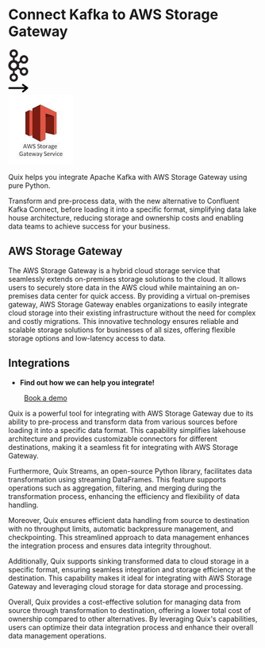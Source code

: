 # Connect Kafka to AWS Storage Gateway

<div class="connect-images cards blog-grid-card" markdown>
<div>
<img src="../images/kafka_logo.png" width="40px" />
</div>
<div>
<img src="../images/arrow.svg" width="40px" />
</div>
<div>
<img src="./images/aws-storage-gateway_1.jpg" />
</div>
</div>

Quix helps you integrate Apache Kafka with AWS Storage Gateway using pure Python.

Transform and pre-process data, with the new alternative to Confluent Kafka Connect, before loading it into a specific format, simplifying data lake house architecture, reducing storage and ownership costs and enabling data teams to achieve success for your business.

## AWS Storage Gateway

The AWS Storage Gateway is a hybrid cloud storage service that seamlessly extends on-premises storage solutions to the cloud. It allows users to securely store data in the AWS cloud while maintaining an on-premises data center for quick access. By providing a virtual on-premises gateway, AWS Storage Gateway enables organizations to easily integrate cloud storage into their existing infrastructure without the need for complex and costly migrations. This innovative technology ensures reliable and scalable storage solutions for businesses of all sizes, offering flexible storage options and low-latency access to data.

## Integrations

<div class="grid cards" markdown>

- __Find out how we can help you integrate!__

    <a class="md-button md-button--primary" href="https://quix.io/book-a-demo" target="_blank" style="margin:.5rem;">Book a demo</a>

</div>


Quix is a powerful tool for integrating with AWS Storage Gateway due to its ability to pre-process and transform data from various sources before loading it into a specific data format. This capability simplifies lakehouse architecture and provides customizable connectors for different destinations, making it a seamless fit for integrating with AWS Storage Gateway.

Furthermore, Quix Streams, an open-source Python library, facilitates data transformation using streaming DataFrames. This feature supports operations such as aggregation, filtering, and merging during the transformation process, enhancing the efficiency and flexibility of data handling.

Moreover, Quix ensures efficient data handling from source to destination with no throughput limits, automatic backpressure management, and checkpointing. This streamlined approach to data management enhances the integration process and ensures data integrity throughout.

Additionally, Quix supports sinking transformed data to cloud storage in a specific format, ensuring seamless integration and storage efficiency at the destination. This capability makes it ideal for integrating with AWS Storage Gateway and leveraging cloud storage for data storage and processing.

Overall, Quix provides a cost-effective solution for managing data from source through transformation to destination, offering a lower total cost of ownership compared to other alternatives. By leveraging Quix's capabilities, users can optimize their data integration process and enhance their overall data management operations.

